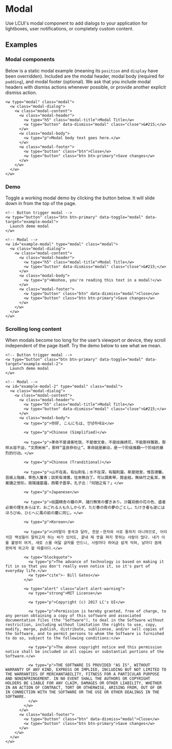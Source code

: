 # Modal

Use LCUI's modal component to add dialogs to your application for lightboxes, user notifications, or completely custom content.

## Examples

### Modal components

Below is a static modal example (meaning its `position` and `display` have been overridden). Included are the modal header, modal body (required for `padding`), and modal footer (optional). We ask that you include modal headers with dismiss actions whenever possible, or provide another explicit dismiss action.

``` static-modal-demo-xml
<w type="modal" class="modal">
  <w class="modal-dialog">
    <w class="modal-content">
      <w class="modal-header">
        <w type="h5" class="modal-title">Modal Title</w>
        <w type="button" data-dismiss="modal" class="close">&#215;</w>
      </w>
      <w class="modal-body">
        <w type="p">Modal body text goes here.</w>
      </w>
      <w class="modal-footer">
        <w type="button" class="btn">Close</w>
        <w type="button" class="btn btn-primary">Save changes</w>
      </w>
    </w>
  </w>
</w>
```

### Demo

Toggle a working modal demo by clicking the button below. It will slide down in from the top of the page.

``` modal-demo-xml
<!-- Button trigger modal -->
<w type="button" class="btn btn-primary" data-toggle="modal" data-target="example-modal">
  Launch demo modal
</w>

<!-- Modal -->
<w id="example-modal" type="modal" class="modal">
  <w class="modal-dialog">
    <w class="modal-content">
      <w class="modal-header">
        <w type="h5" class="modal-title">Modal Title</w>
        <w type="button" data-dismiss="modal" class="close">&#215;</w>
      </w>
      <w class="modal-body">
        <w type="p">Woohoo, you're reading this text in a modal!</w>
      </w>
      <w class="modal-footer">
        <w type="button" class="btn" data-dismiss="modal">Close</w>
        <w type="button" class="btn btn-primary">Save changes</w>
      </w>
    </w>
  </w>
</w>
```

### Scrolling long content

When modals become too long for the user’s viewport or device, they scroll independent of the page itself. Try the demo below to see what we mean.

``` modal-demo-xml
<!-- Button trigger modal -->
<w type="button" class="btn btn-primary" data-toggle="modal" data-target="example-modal-2">
  Launch demo modal
</w>

<!-- Modal -->
<w id="example-modal-2" type="modal" class="modal">
  <w class="modal-dialog">
    <w class="modal-content">
      <w class="modal-header">
        <w type="h5" class="modal-title">Modal Title</w>
        <w type="button" data-dismiss="modal" class="close">&#215;</w>
      </w>
      <w class="modal-body">
        <w type="p">你好, こんにちは, 안녕하세요</w>

        <w type="p">Chinese (Simplified)</w>

        <w type="p">革命不是请客吃饭，不是做文章，不是绘画绣花，不能那样雅致，那样从容不迫，“文质彬彬”，那样“温良恭俭让”。革命就是暴动，是一个阶级推翻一个阶级的暴烈的行动。</w>

        <w type="p">Chinese (Tranditional)</w>

        <w type="p">山不在高，有仙則名；水不在深，有龍則靈。斯是陋室，惟吾德馨。苔痕上階綠，草色入簾青；談笑有鴻儒，往來無白丁。可以調素琴，閱金經。無絲竹之亂耳，無案牘之勞形。南陽諸葛廬，西蜀子雲亭。孔子云：「何陋之有？」</w>

        <w type="p">Japanese</w>

        <w type="p">祇園精舎の鐘の声、諸行無常の響きあり。沙羅双樹の花の色、盛者必衰の理をあらはす。おごれる人も久しからず。ただ春の夜の夢のごとし。たけき者も遂にはほろびぬ、ひとへ‌​に風の前の塵に同じ。</w>

        <w type="p">Korean</w>
        
        <w type="p">나라말이 중국과 달라, 한문・한자와 서로 통하지 아니하므로, 어리석은 백성들이 말하고자 하는 바가 있어도, 끝내 제 뜻을 펴지 못하는 사람이 많다. 내가 이를 불쌍히 여겨, 새로 스물 여덟 글자를 만드니, 사람마다 하여금 쉽게 익혀, 날마다 씀에 편하게 하고자 할 따름이다.</w>

        <w type="blockquote">
          <w type="p">The advance of technology is based on making it fit in so that you don't really even notice it, so it's part of everyday life.</w>
          <w type="cite">- Bill Gates</w>
        </w>

        <w type="alert" class="alert alert-warning">
          <w type="strong">MIT License</w>

          <w type="p">Copyright (c) 2017 LC's UI</w>

          <w type="p">Permission is hereby granted, free of charge, to any person obtaining a copy of this software and associated documentation files (the "Software"), to deal in the Software without restriction, including without limitation the rights to use, copy, modify, merge, publish, distribute, sublicense, and/or sell copies of the Software, and to permit persons to whom the Software is furnished to do so, subject to the following conditions:</w>

          <w type="p">The above copyright notice and this permission notice shall be included in all copies or substantial portions of the Software.</w>

          <w type="p">THE SOFTWARE IS PROVIDED "AS IS", WITHOUT WARRANTY OF ANY KIND, EXPRESS OR IMPLIED, INCLUDING BUT NOT LIMITED TO THE WARRANTIES OF MERCHANTABILITY, FITNESS FOR A PARTICULAR PURPOSE AND NONINFRINGEMENT. IN NO EVENT SHALL THE AUTHORS OR COPYRIGHT HOLDERS BE LIABLE FOR ANY CLAIM, DAMAGES OR OTHER LIABILITY, WHETHER IN AN ACTION OF CONTRACT, TORT OR OTHERWISE, ARISING FROM, OUT OF OR IN CONNECTION WITH THE SOFTWARE OR THE USE OR OTHER DEALINGS IN THE SOFTWARE.
          </w>
        </w>
      </w>
      <w class="modal-footer">
        <w type="button" class="btn" data-dismiss="modal">Close</w>
        <w type="button" class="btn btn-primary">Save changes</w>
      </w>
    </w>
  </w>
</w>
```
